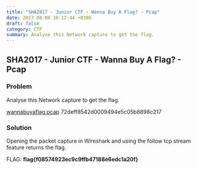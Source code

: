 ```yaml
---
title: "SHA2017 - Junior CTF - Wanna Buy A Flag? - Pcap"
date: 2017-08-08 10:12:44 +0300
draft: false
category: CTF
summary: Analyse this Network capture to get the flag.
---
```

## SHA2017 - Junior CTF - Wanna Buy A Flag? - Pcap
### Problem

Analyse this Network capture to get the flag.

[wannabuyaflag.pcap](#) 72deff8542d0009494e5c05b8898c217

### Solution

Opening the packet capture in Wireshark and using the follow tcp stream feature returns the flag.

FLAG: __flag{f08574923ec9c9ffb47188e6edc1a20f}__
